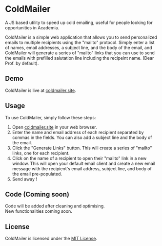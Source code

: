 # ColdMailer
A JS based utility to speed up cold emailing, useful for people looking for opportunities in Academia.


ColdMailer is a simple web application that allows you to send personalized emails to multiple recipients using the "mailto" protocol. Simply enter a list of names, email addresses, a subject line, and the body of the email, and ColdMailer will generate a series of "mailto" links that you can use to send the emails with prefilled salutation line including the recipeint name. (Dear Prof. <name> by default).

## Demo

ColdMailer is live at [coldmailer.site](https://coldmailer.site/).

## Usage

To use ColdMailer, simply follow these steps:

1. Open [coldmailer.site](https://coldmailer.site/) in your web browser.
2. Enter the name and email address of each recipient separated by commas in the fields. You can also add a subject line and the body of the email.
3. Click the "Generate Links" button. This will create a series of "mailto" links, one for each recipient.
4. Click on the name of a recipient to open their "mailto" link in a new window. This will open your default email client and create a new email message with the recipient's email address, subject line, and body of the email pre-populated.
5. Send away !

## Code (Coming soon)
  
Code will be added after cleaning and optimising.
<br>
New functionalities coming soon.
  
## License

ColdMailer is licensed under the [MIT License](https://opensource.org/licenses/MIT).
